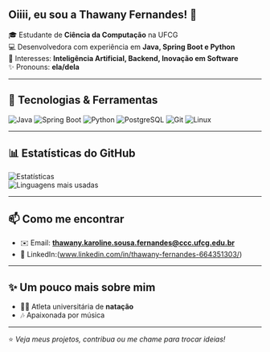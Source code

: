 ## Oiiii,  eu sou a Thawany Fernandes! 👋

🎓 Estudante de **Ciência da Computação** na UFCG  
💻 Desenvolvedora com experiência em **Java, Spring Boot e Python**  
🤖 Interesses: **Inteligência Artificial, Backend, Inovação em Software**  
✨ Pronouns: **ela/dela**

---

## 🚀 Tecnologias & Ferramentas

![Java](https://img.shields.io/badge/Java-ED8B00?style=for-the-badge&logo=java&logoColor=white)
![Spring Boot](https://img.shields.io/badge/Spring_Boot-6DB33F?style=for-the-badge&logo=springboot&logoColor=white)
![Python](https://img.shields.io/badge/Python-3776AB?style=for-the-badge&logo=python&logoColor=white)
![PostgreSQL](https://img.shields.io/badge/PostgreSQL-316192?style=for-the-badge&logo=postgresql&logoColor=white)
![Git](https://img.shields.io/badge/Git-F05032?style=for-the-badge&logo=git&logoColor=white)
![Linux](https://img.shields.io/badge/Linux-FCC624?style=for-the-badge&logo=linux&logoColor=black)

---

## 📊 Estatísticas do GitHub

![Estatísticas](https://github-readme-stats.vercel.app/api?username=Thawanyfernandes&show_icons=true&theme=radical)  
![Linguagens mais usadas](https://github-readme-stats.vercel.app/api/top-langs/?username=Thawanyfernandes&layout=compact&theme=radical)


---

## 📫 Como me encontrar

- ✉️ Email: **thawany.karoline.sousa.fernandes@ccc.ufcg.edu.br**  
- 💼 LinkedIn:(www.linkedin.com/in/thawany-fernandes-664351303/)  

---

## ✨ Um pouco mais sobre mim
- 🏊‍♀️ Atleta universitária de **natação**  
- 🎶 Apaixonada por música 

---

⭐️ *Veja meus projetos, contribua ou me chame para trocar ideias!*

